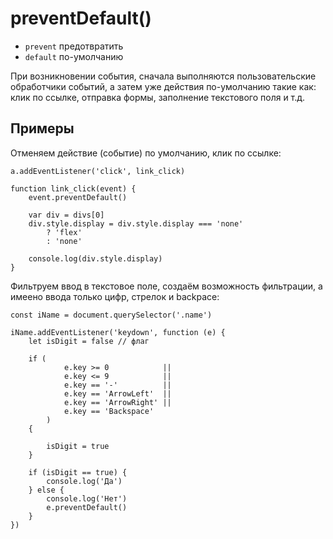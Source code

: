 # preventDefault()
- `prevent` предотвратить
- `default` по-умолчанию

При возникновении события, сначала выполняются пользовательские обработчики событий, а затем уже действия по-умолчанию такие как: клик по ссылке, отправка формы, заполнение текстового поля и т.д.


## Примеры
Отменяем действие (событие) по умолчанию, клик по ссылке:

    a.addEventListener('click', link_click)

    function link_click(event) {
        event.preventDefault()

        var div = divs[0]
        div.style.display = div.style.display === 'none'
            ? 'flex'
            : 'none'

        console.log(div.style.display)
    }

Фильтруем ввод в текстовое поле, создаём возможность фильтрации, а имеено ввода только цифр, стрелок и backpace:

    const iName = document.querySelector('.name')

    iName.addEventListener('keydown', function (e) {
        let isDigit = false // флаг
        
        if (
                e.key >= 0            ||
                e.key <= 9            ||
                e.key == '-'          ||
                e.key == 'ArrowLeft'  ||
                e.key == 'ArrowRight' ||
                e.key == 'Backspace'
            )
        {
            
            isDigit = true
        }

        if (isDigit == true) {
            console.log('Да')
        } else {
            console.log('Нет')
            e.preventDefault()
        }
    })
